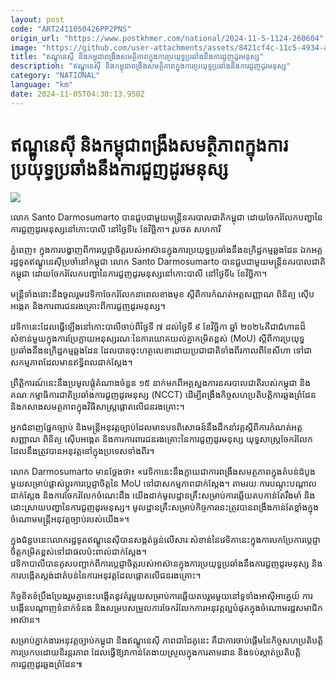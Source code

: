 ```yaml
---
layout: post
code: "ART2411050426PP2PNS"
origin_url: "https://www.postkhmer.com/national/2024-11-5-1124-260604"
image: "https://github.com/user-attachments/assets/8421cf4c-11c5-4934-af8e-cc01b26e927b"
title: "ឥណ្ឌូនេស៊ី និង​កម្ពុជា​ពង្រឹងសមត្ថិភាព​ក្នុង​ការ​ប្រយុទ្ធ​​ប្រឆាំងនឹង​ការជួញដូរ​មនុស្ស​"
description: "​​ឥណ្ឌូនេស៊ី និង​កម្ពុជា​ពង្រឹងសមត្ថិភាព​ក្នុង​ការ​ប្រយុទ្ធ​​ប្រឆាំងនឹង​ការជួញដូរ​មនុស្ស​​"
category: "NATIONAL"
language: "km"
date: 2024-11-05T04:30:13.950Z
---
```


# ឥណ្ឌូនេស៊ី និង​កម្ពុជា​ពង្រឹងសមត្ថិភាព​ក្នុង​ការ​ប្រយុទ្ធ​​ប្រឆាំងនឹង​ការជួញដូរ​មនុស្ស​

![](https://github.com/user-attachments/assets/e080517f-00f5-46bd-b48d-8f93d816d971)

លោក Santo Darmosumarto បានជួបជាមួយមន្ត្រីនគរបាលជាតិកម្ពុជា ដោយចែករំលែកបញ្ហានៃការជួញដូរមនុស្សនៅកោះបាលី នៅថ្ងៃទី៤ ខែវិច្ឆិកា។ រូបថត សហការី

​ភ្នំពេញ៖ ក្នុងការ​បង្ហាញ​ពី​ការប្តេជ្ញាចិត្ត​របស់​អាស៊ាន​ក្នុងការ​ប្រយុទ្ធ​ប្រឆាំងនឹង​ឧក្រិដ្ឋកម្ម​ឆ្លងដែន ឯក​អគ្គរដ្ឋទូត​ឥណ្ឌូនេស៊ី​ប្រចាំ​នៅ​កម្ពុជា លោក Santo Darmosumarto បាន​ជួប​ជាមួយ​មន្ត្រី​នគរបាលជាតិ​កម្ពុជា ដោយ​ចែករំលែក​បញ្ហា​នៃ​ការជួញដូរ​មនុស្ស​នៅ​កោះ​បាលី នៅ​ថ្ងៃទី​៤ ខែវិច្ឆិកា​។​

​មន្ត្រី​ទាំងនោះ​នឹងចូលរួម​វេទិកា​ចែករំលែក​នាពេលខាងមុខ ស្តីពី​ការកំណត់​អត្តសញ្ញាណ ពិនិត្យ ស៊ើបអង្កេត និង​ការពារ​ជនរងគ្រោះ​ពី​ការជួញដូរ​មនុស្ស​។​

​វេទិកា​នេះ​ដែល​ធ្វើឡើង​នៅ​កោះ​បាលី​ចាប់ពី​ថ្ងៃទី ៧ ដល់​ថ្ងៃទី ៩ ខែវិច្ឆិកា ឆ្នាំ ២០២៤​ គឺជា​ជំហាន​ដ៏​សំខាន់​មួយ​ក្នុង​ការ​ប្រែ​ក្លាយ​អនុស្សរណៈ​នៃ​ការយោគយល់​គ្នា​កម្រិត​ខ្ពស់ (MoU) ស្តីពី​ការប្រយុទ្ធ​ប្រឆាំងនឹង​ឧក្រិដ្ឋកម្ម​ឆ្លងដែន ដែល​បាន​ចុះហត្ថលេខា​ដោយ​ប្រជាជាតិ​ទាំងពីរ​កាលពី​ខែសីហា ទៅជា​សកម្មភាព​ដែលមាន​ឥទ្ធិពលជាក់ស្ដែង​​។​

​ព្រឹត្តិការណ៍​នេះ​នឹង​ប្រមូលផ្តុំ​តំណាង​ចំនួន ១៥ នាក់​មកពី​អគ្គស្នងការ​នគរបាល​ជាតិ​របស់​កម្ពុជា និង​គណៈកម្មាធិការ​ជាតិ​ប្រឆាំង​ការជួញដូរ​មនុស្ស (NCCT) ដើម្បី​ពង្រឹង​កិច្ចសហប្រតិបត្តិការ​ឆ្លង​ព្រំដែន និង​កសាង​សមត្ថភាព​ក្នុង​វិធីសាស្ត្រ​ផ្តោតលើ​ជនរងគ្រោះ​។​

​អ្នកជំនាញ​ផ្នែក​ច្បាប់ និង​មន្ត្រី​អនុវត្ត​ច្បាប់​ដែលមាន​បទពិសោធន៍​នឹង​ដឹកនាំ​វគ្គ​ស្តីពី​ការកំណត់​អត្តសញ្ញាណ ពិនិត្យ ស៊ើបអង្កេត និង​ការការពារ​ជនរងគ្រោះ​នៃ​ការជួញដូរ​មនុស្ស យុទ្ធសាស្ត្រ​ចែករំលែក​ដែល​នឹង​ត្រូវបាន​អនុវត្ត​នៅក្នុង​ប្រទេស​ទាំងពីរ​។​

​លោក Darmosumarto មានថ្លែង​ថា៖ «​វេទិកា​នេះ​នឹង​ក្លាយជាការ​ពង្រឹង​សមត្ថភាព​ក្នុង​តំបន់​​ដំបូង​មួយ​សម្រាប់​ផ្លាស់ប្តូរ​ការប្តេជ្ញាចិត្ត​នៃ MoU ទៅជា​សកម្មភាព​ជាក់ស្តែង។​ ​តាមរយៈ​ការបណ្តុះបណ្តាល​ជាក់ស្តែង និង​ការចែករំលែក​ចំណេះដឹង យើង​​ដាក់​មូលដ្ឋានគ្រឹះ​សម្រាប់​ការឆ្លើយតប​កាន់តែ​រឹងមាំ និងដោះស្រាយ​បញ្ហា​នៃ​​ការជួញដូរ​មនុស្ស​។ មូលដ្ឋានគ្រឹះ​សម្រាប់កិច្ចការ​នេះ​ត្រូវបាន​ពង្រឹង​​កាន់តែខ្លាំង​ក្នុងចំណោម​មន្ត្រី​អនុវត្ត​ច្បាប់​របស់​យើង​»​។

​ក្នុងជំនួប​​នេះ ​លោក​រដ្ឋទូត​ឥណ្ឌូនេស៊ី​បាន​សង្កត់ធ្ងន់​លើ​សារៈសំខាន់​នៃ​វេទិកា​នេះ​ក្នុង​ការបកប្រែ​ការប្តេជ្ញាចិត្ត​កម្រិត​ខ្ពស់​ទៅជា​ផលប៉ះពាល់​ជាក់ស្តែង​។​  
​វេទិកា​បាលី​បាន​គូសបញ្ជាក់​ពី​ការប្តេជ្ញាចិត្ត​របស់​អាស៊ាន​ក្នុងការ​ប្រយុទ្ធ​ប្រឆាំងនឹង​ការជួញដូរ​មនុស្ស និង​ការបង្កើត​ស្តង់ដាតំបន់​នៃ​ការអនុវត្ត​ដែល​ផ្តោតលើ​ជនរងគ្រោះ​។​

កិច្ចខិតខំ​ប្រឹងប្រែង​រួមគ្នា​នេះ​បង្កើត​នូវ​គំរូ​មួយ​សម្រាប់​ការឆ្លើយតប​រួមមួយ​នៅ​ទូទាំង​អាស៊ីអាគ្នេយ៍ ការបង្កើន​បណ្តាញ​ទំនាក់ទំនង និង​សម្របសម្រួល​ការចែករំលែក​ការអនុវត្ត​ល្អ​បំផុត​ក្នុងចំណោម​រដ្ឋ​សមាជិក​អាស៊ាន​។​

​សម្រាប់​ភ្នាក់ងារ​អនុវត្ត​ច្បាប់​កម្ពុជា និង​ឥណ្ឌូនេស៊ី ភាពជា​ដៃគូ​នេះ គឺជា​ការចាប់ផ្តើម​នៃ​កិច្ចសហប្រតិបត្តិការ​ប្រកប​ដោយ​និរន្តរភាព ដែល​ធ្វើឱ្យ​វា​កាន់តែ​ងាយស្រួល​ក្នុងការ​តាមដាន និង​ទប់ស្កាត់​ប្រតិបត្តិ​ការជួញដូរ​ឆ្លង​ព្រំដែន​៕ ​